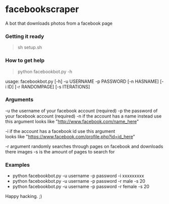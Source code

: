 # facebookscraper

A bot that downloads photos from a facebook page

### Getting it ready

> sh setup.sh

### How to get help
> python facebookbot.py -h

usage: facebookbot.py [-h] -u USERNAME -p PASSWORD [-n HASNAME] [-i ID]
                      [-r RANDOMPAGE] [-s ITERATIONS]
                   
                   
### Arguments

-u 
the username of your facebook account (required)
-p 
the password of your facebook account (required)
-n 
if the account has a name instead use this argument 
looks like "http://www.facebook.com/name_here"

-i 
if the account has a facebook id use this argument   
looks like "https://www.facebook.com/profile.php?id=id_here"

-r 
argument randomly searches through pages on facebook and downloads there images
-s 
is the amount of pages to search for


### Examples

- python facebookbot.py -u username -p password -i xxxxxxxxx 
- python facebookbot.py -u username -p password -r male -s 20
- python facebookbot.py -u username -p password -r female -s 20


Happy hacking. ;)


